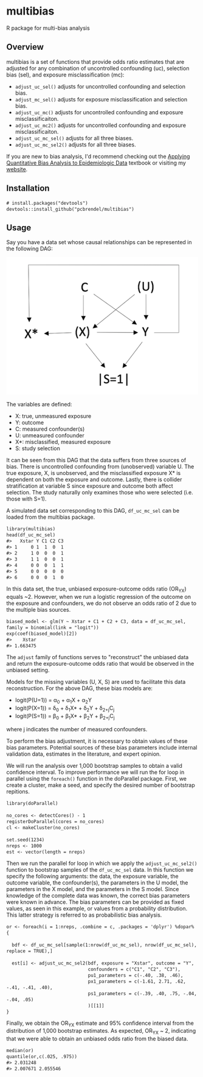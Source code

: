 # multibias
R package for multi-bias analysis

## Overview

multibias is a set of functions that provide odds ratio estimates that are adjusted for any combination of uncontrolled confounding (uc), selection bias (sel), and exposure misclassification (mc):

  - `adjust_uc_sel()` adjusts for uncontrolled confounding and selection bias.
  - `adjust_mc_sel()` adjusts for exposure misclassification and selection bias.
  - `adjust_uc_mc()` adjusts for uncontrolled confounding and exposure misclassificaiton.
  - `adjust_uc_mc2()` adjusts for uncontrolled confounding and exposure misclassificaiton.
  - `adjust_uc_mc_sel()` adjusts for all three biases.
  - `adjust_uc_mc_sel2()` adjusts for all three biases.
 
If you are new to bias analysis, I'd recommend checking out the [Applying Quantitative Bias Analysis to Epidemiologic Data](https://www.springer.com/us/book/9780387879604) textbook or visiting my [website](https://www.paulbrendel.com/).

## Installation

```{r, eval = FALSE}
# install.packages("devtools")
devtools::install_github("pcbrendel/multibias")
```

## Usage

Say you have a data set whose causal relationships can be represented in the following DAG:

![uc_mc_sel_DAG](DAGs/uc_mc_sel_DAG.png)

The variables are defined:
 - X: true, unmeasured exposure
 - Y: outcome
 - C: measured confounder(s)
 - U: unmeasured confounder
 - X*: misclassified, measured exposure
 - S: study selection

It can be seen from this DAG that the data suffers from three sources of bias. There is uncontrolled confounding from (unobserved) variable U. The true exposure, X, is unobserved, and the misclassified exposure X* is dependent on both the exposure and outcome. Lastly, there is collider stratification at variable S since exposure and outcome both affect selection. The study naturally only examines those who were selected (i.e. those with S=1).

A simulated data set corresponding to this DAG, `df_uc_mc_sel` can be loaded from the multibias package. 

```{r, eval = TRUE}
library(multibias)
head(df_uc_mc_sel)
#>   Xstar Y C1 C2 C3
#> 1     0 1  1  0  1
#> 2     1 0  0  0  1
#> 3     1 1  0  0  1
#> 4     0 0  0  1  1
#> 5     0 0  0  0  0
#> 6     0 0  0  1  0
```

In this data set, the true, unbiased exposure-outcome odds ratio (OR<sub>YX</sub>) equals ~2. However, when we run a logistic regression of the outcome on the exposure and confounders, we do not observe an odds ratio of 2 due to the multiple bias sources.

```{r, eval = TRUE}
biased_model <- glm(Y ~ Xstar + C1 + C2 + C3, data = df_uc_mc_sel, family = binomial(link = "logit"))
exp(coef(biased_model)[2])
#>    Xstar
#> 1.663475
```

The `adjust` family of functions serves to "reconstruct" the unbiased data and return the exposure-outcome odds ratio that would be observed in the unbiased setting.

Models for the missing variables (U, X, S) are used to facilitate this data reconstruction. For the above DAG, these bias models are:
 - logit(P(U=1)) = &alpha;<sub>0</sub> + &alpha;<sub>1</sub>X + &alpha;<sub>2</sub>Y
 - logit(P(X=1)) = &delta;<sub>0</sub> + &delta;<sub>1</sub>X* + &delta;<sub>2</sub>Y + &delta;<sub>2+j</sub>C<sub>j</sub>
 - logit(P(S=1)) = &beta;<sub>0</sub> + &beta;<sub>1</sub>X* + &beta;<sub>2</sub>Y + &beta;<sub>2+j</sub>C<sub>j</sub>

where j indicates the number of measured confounders. 

To perform the bias adjustment, it is necessary to obtain values of these bias parameters. Potential sources of these bias parameters include internal validation data, estimates in the literature, and expert opinion.

We will run the analysis over 1,000 bootstrap samples to obtain a valid confidence interval. To improve performance we will run the for loop in parallel using the `foreach()` function in the doParallel package. First, we create a cluster, make a seed, and specify the desired number of bootstrap repitions.

```{r, eval = TRUE}
library(doParallel)

no_cores <- detectCores() - 1
registerDoParallel(cores = no_cores)
cl <- makeCluster(no_cores)

set.seed(1234)
nreps <- 1000
est <- vector(length = nreps)
```

Then we run the parallel for loop in which we apply the `adjust_uc_mc_sel2()` function to bootstrap samples of the `df_uc_mc_sel` data. In this function we specify the following arguments: the data, the exposure variable, the outcome variable, the confounder(s), the parameters in the U model, the parameters in the X model, and the parameters in the S model. Since knowledge of the complete data was known, the correct bias parameters were known in advance. The bias parameters can be provided as fixed values, as seen in this example, or values from a probability distribution. This latter strategy is referred to as probabilistic bias analysis.

```{r, eval = TRUE}
or <- foreach(i = 1:nreps, .combine = c, .packages = 'dplyr') %dopar% {
  
  bdf <- df_uc_mc_sel[sample(1:nrow(df_uc_mc_sel), nrow(df_uc_mc_sel), replace = TRUE),]
  
  est[i] <- adjust_uc_mc_sel2(bdf, exposure = "Xstar", outcome = "Y",
                              confounders = c("C1", "C2", "C3"),
                              pu1_parameters = c(-.40, .38, .46),
                              px1_parameters = c(-1.61, 2.71, .62, -.41, -.41, .40), 
                              ps1_parameters = c(-.39, .40, .75, -.04, -.04, .05)
                              )[[1]]
}
```
Finally, we obtain the OR<sub>YX</sub> estimate and 95% confidence interval from the distribution of 1,000 bootstrap estimates. As expected, OR<sub>YX</sub> ~ 2, indicating that we were able to obtain an unbiased odds ratio from the biased data.

```{r, eval = TRUE}
median(or)
quantile(or,c(.025, .975))
#> 2.031248
#> 2.007671 2.055546
```


